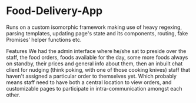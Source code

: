 # Food-Delivery-App

Runs on a custom isomorphic framework making use of heavy regexing, parsing templates, updating page's state and its components, routing, fake Promises’ helper functions etc.

Features
We had the admin interface where he/she sat to preside over the staff, the food orders, foods available for the day, some more foods always on standby, their prices and general info about them, then an inbuilt chat client for nudging (think poking, with one of those cooking knives) staff that haven't assigned a particular order to themselves yet. Which probably means staff need to have both a central location to view orders, and customizable pages to participate in intra-communication amongst each other.
